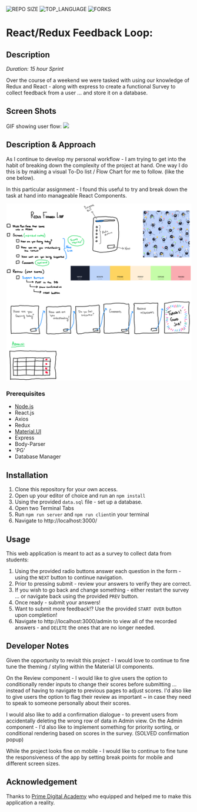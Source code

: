 






![REPO SIZE](https://img.shields.io/github/repo-size/blakesmithmn/weekend-redux-feedback-loop?style=flat-square)
![TOP_LANGUAGE](https://img.shields.io/github/languages/top/blakesmithmn/weekend-redux-feedback-loop?style=flat-square)
![FORKS](https://img.shields.io/github/forks/blakesmithmn/weekend-redux-feedback-loop?style=social)


# React/Redux Feedback Loop:

## Description

_Duration: 15 hour Sprint_

Over the course of a weekend we were tasked with using our knowledge of Redux and React - along with express to create a functional Survey to collect feedback from a user ... and store it on a database.


## Screen Shots

GIF showing user flow:
![](finalproduct.gif)



## Description & Approach


As I continue to develop my personal workflow - I am trying to get into the habit of breaking down the complexity of the project at hand. One way I do this is by making a visual To-Do list / Flow Chart for me to follow. (like the one below). 

In this particular assignment - I found this useful to try and break down the task at hand into manageable React Components.

![](concept.png)



### Prerequisites
- [Node.js](https://nodejs.org/en/)
- React.js
- Axios
- Redux
- [Material.UI](https://mui.com)
- Express 
- Body-Parser
- 'PG'
- Database Manager

## Installation
1. Clone this repository for your own access.
2. Open up your editor of choice and run an `npm install`
3. Using the provided `data.sql` file - set up a database.
4. Open two Terminal Tabs
5. Run `npm run server`  and `npm run client`in your terminal
6. Navigate to http://localhost:3000/

## Usage
This web application is meant to act as a survey to collect data from students:
 1. Using the provided radio buttons answer each question in the form - using the `NEXT` button to continue navigation.
 2. Prior to pressing submit - review your answers to verify they are correct.
 3. If you wish to go back and change something - either restart the survey ... or navigate back using the provided `PREV` button.
 4. Once ready - submit your answers!
 5. Want to submit more feedback!? Use the provided `START OVER` button upon completion!
 6. Navigate to http://localhost:3000/admin to view all of the recorded answers - and `DELETE` the ones that are no longer needed.


## Developer Notes

Given the opportunity to revisit this project - I would love to continue to fine tune the theming / styling within the Material UI components.

On the Review component - I would like to give users the option to conditionally render inputs to change their scores before submitting ... instead of having to navigate to previous pages to adjust scores. I'd also like to give users the option to flag their review as important ~ in case they need to speak to someone personally about their scores. 

I would also like to add a confirmation dialogue - to prevent users from accidentally deleting the wrong row of data in Admin view. On the Admin component - I'd also like to implement something for priority sorting, or conditional rendering based on scores in the survey. (SOLVED confirmation popup)

While the project looks fine on mobile - I would like to continue to fine tune the responsiveness of the app by setting break points for mobile and different screen sizes. 

## Acknowledgement
Thanks to [Prime Digital Academy](www.primeacademy.io) who equipped and helped me to make this application a reality.
